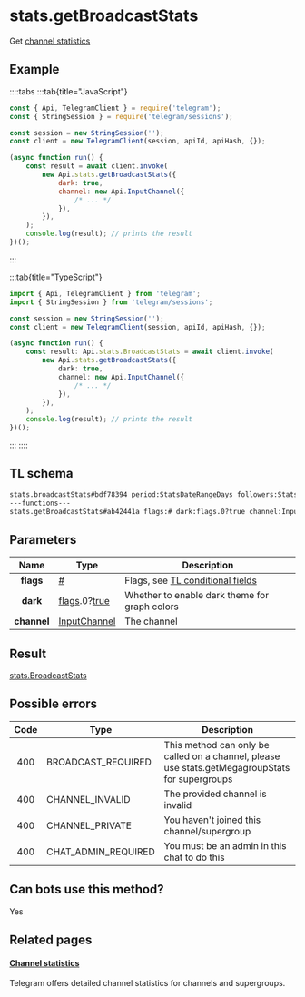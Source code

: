 # stats.getBroadcastStats

Get [channel statistics](https://core.telegram.org/api/stats)

## Example

::::tabs
:::tab{title="JavaScript"}

```js
const { Api, TelegramClient } = require('telegram');
const { StringSession } = require('telegram/sessions');

const session = new StringSession('');
const client = new TelegramClient(session, apiId, apiHash, {});

(async function run() {
    const result = await client.invoke(
        new Api.stats.getBroadcastStats({
            dark: true,
            channel: new Api.InputChannel({
                /* ... */
            }),
        }),
    );
    console.log(result); // prints the result
})();
```

:::

:::tab{title="TypeScript"}

```ts
import { Api, TelegramClient } from 'telegram';
import { StringSession } from 'telegram/sessions';

const session = new StringSession('');
const client = new TelegramClient(session, apiId, apiHash, {});

(async function run() {
    const result: Api.stats.BroadcastStats = await client.invoke(
        new Api.stats.getBroadcastStats({
            dark: true,
            channel: new Api.InputChannel({
                /* ... */
            }),
        }),
    );
    console.log(result); // prints the result
})();
```

:::
::::

## TL schema

```txt
stats.broadcastStats#bdf78394 period:StatsDateRangeDays followers:StatsAbsValueAndPrev views_per_post:StatsAbsValueAndPrev shares_per_post:StatsAbsValueAndPrev enabled_notifications:StatsPercentValue growth_graph:StatsGraph followers_graph:StatsGraph mute_graph:StatsGraph top_hours_graph:StatsGraph interactions_graph:StatsGraph iv_interactions_graph:StatsGraph views_by_source_graph:StatsGraph new_followers_by_source_graph:StatsGraph languages_graph:StatsGraph recent_message_interactions:Vector<MessageInteractionCounters> = stats.BroadcastStats;
---functions---
stats.getBroadcastStats#ab42441a flags:# dark:flags.0?true channel:InputChannel = stats.BroadcastStats;
```

## Parameters

|    Name     | Type                                                                                                                              | Description                                                                                             |
| :---------: | --------------------------------------------------------------------------------------------------------------------------------- | ------------------------------------------------------------------------------------------------------- |
|  **flags**  | [#](https://core.telegram.org/type/%23)                                                                                           | Flags, see [TL conditional fields](https://core.telegram.org/mtproto/TL-combinators#conditional-fields) |
|  **dark**   | [flags](https://core.telegram.org/mtproto/TL-combinators#conditional-fields).0?[true](https://core.telegram.org/constructor/true) | Whether to enable dark theme for graph colors                                                           |
| **channel** | [InputChannel](https://core.telegram.org/type/InputChannel)                                                                       | The channel                                                                                             |

## Result

[stats.BroadcastStats](https://core.telegram.org/type/stats.BroadcastStats)

## Possible errors

| Code | Type                | Description                                                                                     |
| :--: | ------------------- | ----------------------------------------------------------------------------------------------- |
| 400  | BROADCAST_REQUIRED  | This method can only be called on a channel, please use stats.getMegagroupStats for supergroups |
| 400  | CHANNEL_INVALID     | The provided channel is invalid                                                                 |
| 400  | CHANNEL_PRIVATE     | You haven't joined this channel/supergroup                                                      |
| 400  | CHAT_ADMIN_REQUIRED | You must be an admin in this chat to do this                                                    |

## Can bots use this method?

Yes

## Related pages

#### [Channel statistics](https://core.telegram.org/api/stats)

Telegram offers detailed channel statistics for channels and supergroups.
